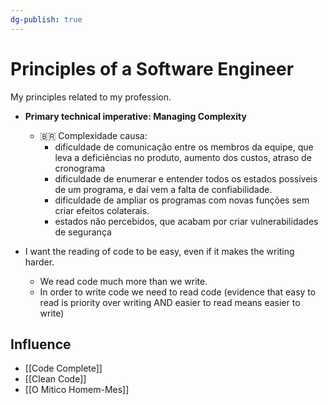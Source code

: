 ```yaml
---
dg-publish: true
---
```

# Principles of a Software Engineer

My principles related to my profession.

- **Primary technical imperative: Managing Complexity**
    - 🇧🇷 Complexidade causa:
        - dificuldade de comunicação entre os membros da equipe, que leva a deficiências no produto, aumento dos custos, atraso de cronograma
        - dificuldade de enumerar e entender todos os estados possíveis de um programa, e daí vem a falta de confiabilidade.
        - dificuldade de ampliar os programas com novas funções sem criar efeitos colaterais.
        - estados não percebidos, que acabam por criar vulnerabilidades de segurança

- I want the reading of code to be easy, even if it makes the writing harder.
    - We read code much more than we write.
    - In order to write code we need to read code (evidence that easy to read is priority over writing AND easier to read means easier to write)


## Influence

- [[Code Complete]]
- [[Clean Code]]
- [[O Mitico Homem-Mes]]